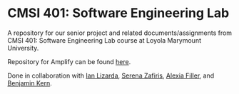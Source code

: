 # CMSI 401: Software Engineering Lab
A repository for our senior project and related documents/assignments from CMSI 401: Software Engineering Lab course at Loyola Marymount University.

Repository for Amplify can be found [here](https://github.com/dmoini/amplify/).

Done in collaboration with [Ian Lizarda](https://github.com/ianlizzo), [Serena Zafiris](https://github.com/szafiris), [Alexia Filler](https://github.com/afiller1), and [Benjamin Kern](https://github.com/benjaminjkern).
